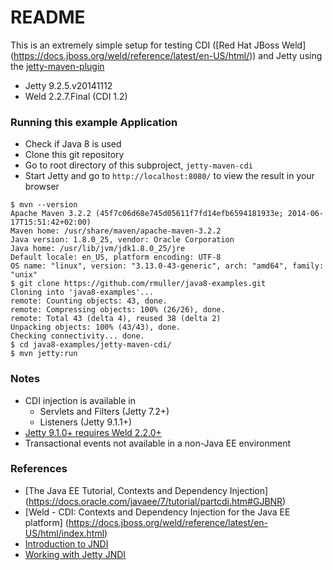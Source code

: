 README
======

This is an extremely simple setup for testing CDI ([Red Hat JBoss Weld]
(https://docs.jboss.org/weld/reference/latest/en-US/html/)) and Jetty using the 
[jetty-maven-plugin](http://www.eclipse.org/jetty/documentation/current/jetty-maven-plugin.html)

+ Jetty 9.2.5.v20141112
+ Weld 2.2.7.Final (CDI 1.2)

### Running this example Application

+ Check if Java 8 is used
+ Clone this git repository
+ Go to root directory of this subproject, `jetty-maven-cdi`
+ Start Jetty and go to `http://localhost:8080/` to view the result in your browser

````shell
$ mvn --version
Apache Maven 3.2.2 (45f7c06d68e745d05611f7fd14efb6594181933e; 2014-06-17T15:51:42+02:00)
Maven home: /usr/share/maven/apache-maven-3.2.2
Java version: 1.8.0_25, vendor: Oracle Corporation
Java home: /usr/lib/jvm/jdk1.8.0_25/jre
Default locale: en_US, platform encoding: UTF-8
OS name: "linux", version: "3.13.0-43-generic", arch: "amd64", family: "unix"
$ git clone https://github.com/rmuller/java8-examples.git
Cloning into 'java8-examples'...
remote: Counting objects: 43, done.
remote: Compressing objects: 100% (26/26), done.
remote: Total 43 (delta 4), reused 38 (delta 2)
Unpacking objects: 100% (43/43), done.
Checking connectivity... done.
$ cd java8-examples/jetty-maven-cdi/
$ mvn jetty:run
````

### Notes

+ CDI injection is available in 
    + Servlets and Filters (Jetty 7.2+)
    + Listeners (Jetty 9.1.1+)
+ [Jetty 9.1.0+ requires Weld 2.2.0+](https://issues.jboss.org/browse/WELD-1561)
+ Transactional events not available in a non-Java EE environment 

### References

+ [The Java EE Tutorial, Contexts and Dependency Injection]
(https://docs.oracle.com/javaee/7/tutorial/partcdi.htm#GJBNR)
+ [Weld - CDI: Contexts and Dependency Injection for the Java EE platform]
(https://docs.jboss.org/weld/reference/latest/en-US/html/index.html)
+ [Introduction to JNDI](http://archive.oreilly.com/pub/a/onjava/excerpt/java_servlets_ch12/index.html?page=3)
+ [Working with Jetty JNDI](http://www.eclipse.org/jetty/documentation/current/using-jetty-jndi.html)
